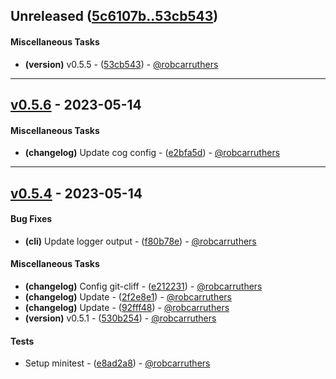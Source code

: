 ## Unreleased ([5c6107b..53cb543](https://github.com/robcarruthers/rfbeam/compare/5c6107b..53cb543))
#### Miscellaneous Tasks
- **(version)** v0.5.5 - ([53cb543](https://github.com/robcarruthers/rfbeam/commit/53cb54367e16f5cdc6044cc3e5a8ed62c6f1ce36)) - [@robcarruthers](https://github.com/robcarruthers)

- - -
## [v0.5.6](https://github.com/robcarruthers/rfbeam/compare/v0.5.5..v0.5.6) - 2023-05-14
#### Miscellaneous Tasks
- **(changelog)** Update cog config - ([e2bfa5d](https://github.com/robcarruthers/rfbeam/commit/e2bfa5d50c76aa2d0fa0f91ba21cfcc53590756c)) - [@robcarruthers](https://github.com/robcarruthers)

- - -


## [v0.5.4](https://github.com/robcarruthers/rfbeam/compare/87bcfe5bac1f73a5a0ba4445266e828723ee2289..v0.5.4) - 2023-05-14
#### Bug Fixes
- **(cli)** Update logger output - ([f80b78e](https://github.com/robcarruthers/rfbeam/commit/f80b78e289cc737a2ddae33df30414f3c1933beb)) - [@robcarruthers](https://github.com/robcarruthers)
#### Miscellaneous Tasks
- **(changelog)** Config git-cliff - ([e212231](https://github.com/robcarruthers/rfbeam/commit/e212231caa1170a2c2e5d000550bb4623516b865)) - [@robcarruthers](https://github.com/robcarruthers)
- **(changelog)** Update - ([2f2e8e1](https://github.com/robcarruthers/rfbeam/commit/2f2e8e1f577e210bb2e245e38cbaa24203c33a03)) - [@robcarruthers](https://github.com/robcarruthers)
- **(changelog)** Update - ([92fff48](https://github.com/robcarruthers/rfbeam/commit/92fff489f58e3c4a1c104fea634d78f72857aea8)) - [@robcarruthers](https://github.com/robcarruthers)
- **(version)** v0.5.1 - ([530b254](https://github.com/robcarruthers/rfbeam/commit/530b254f86477aaf75efebf773b12bf6abfe164a)) - [@robcarruthers](https://github.com/robcarruthers)
#### Tests
- Setup minitest - ([e8ad2a8](https://github.com/robcarruthers/rfbeam/commit/e8ad2a8233ca653bd21871a91b668388bc63416c)) - [@robcarruthers](https://github.com/robcarruthers)


